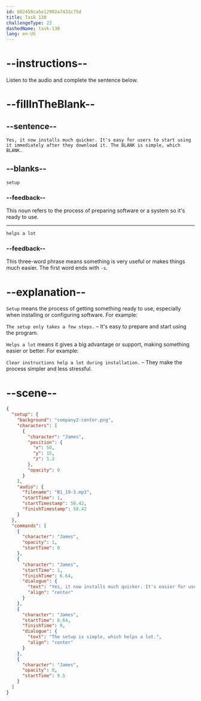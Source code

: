 ```yaml
---
id: 682458ca5e12902a7432c75d
title: Task 130
challengeType: 22
dashedName: task-130
lang: en-US
---
```


<!-- (Audio) James: Yes, it now installs much quicker. It's easy for users to start using it immediately after they download it. The setup is simple, which helps a lot. -->

# --instructions--

Listen to the audio and complete the sentence below.

# --fillInTheBlank--

## --sentence--

`Yes, it now installs much quicker. It's easy for users to start using it immediately after they download it. The BLANK is simple, which BLANK.`

## --blanks--

`setup`

### --feedback--

This noun refers to the process of preparing software or a system so it's ready to use.

---

`helps a lot`

### --feedback--

This three-word phrase means something is very useful or makes things much easier. The first word ends with `-s`.

# --explanation--

`Setup` means the process of getting something ready to use, especially when installing or configuring software. For example:

`The setup only takes a few steps.` – It's easy to prepare and start using the program.

`Helps a lot` means it gives a big advantage or support, making something easier or better. For example:  

`Clear instructions help a lot during installation.` – They make the process simpler and less stressful.

# --scene--

```json
{
  "setup": {
    "background": "company2-center.png",
    "characters": [
      {
        "character": "James",
        "position": {
          "x": 50,
          "y": 15,
          "z": 1.2
        },
        "opacity": 0
      }
    ],
    "audio": {
      "filename": "B1_19-3.mp3",
      "startTime": 1,
      "startTimestamp": 50.42,
      "finishTimestamp": 58.42
    }
  },
  "commands": [
    {
      "character": "James",
      "opacity": 1,
      "startTime": 0
    },
    {
      "character": "James",
      "startTime": 1,
      "finishTime": 6.64,
      "dialogue": {
        "text": "Yes, it now installs much quicker. It's easier for users to start using it immediately after they download it.",
        "align": "center"
      }
    },
    {
      "character": "James",
      "startTime": 6.64,
      "finishTime": 9,
      "dialogue": {
        "text": "The setup is simple, which helps a lot.",
        "align": "center"
      }
    },
    {
      "character": "James",
      "opacity": 0,
      "startTime": 9.5
    }
  ]
}
```
